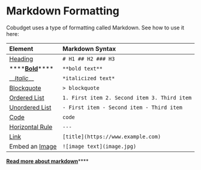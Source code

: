 # Markdown Formatting

Cobudget uses a type of formatting called Markdown. See how to use it here:

| Element | Markdown Syntax |
| :--- | :--- |
| [Heading](https://www.markdownguide.org/basic-syntax/#headings) | `# H1 ## H2 ### H3` |
| \*\*\*\*[**Bold**](https://www.markdownguide.org/basic-syntax/#bold)\*\*\*\* | `**bold text**` |
| \_\_[_Italic_](https://www.markdownguide.org/basic-syntax/#italic)\_\_ | `*italicized text*` |
| [Blockquote](https://www.markdownguide.org/basic-syntax/#blockquotes-1) | `> blockquote` |
| [Ordered List](https://www.markdownguide.org/basic-syntax/#ordered-lists) | `1. First item 2. Second item 3. Third item`  |
| [Unordered List](https://www.markdownguide.org/basic-syntax/#unordered-lists) | `- First item - Second item - Third item`  |
| [Code](https://www.markdownguide.org/basic-syntax/#code) | ```code``` |
| [Horizontal Rule](https://www.markdownguide.org/basic-syntax/#horizontal-rules) | `---` |
| [Link](https://www.markdownguide.org/basic-syntax/#links) | `[title](https://www.example.com)` |
| Embed an [Image](https://www.markdownguide.org/basic-syntax/#images-1) | `![image text](image.jpg)` |

[**Read more about markdown**](https://www.markdownguide.org/cheat-sheet)\*\*\*\*



